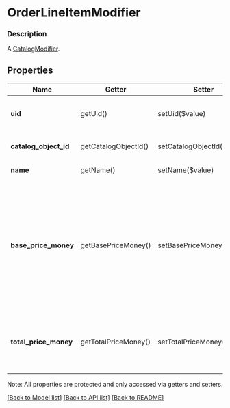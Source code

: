 # OrderLineItemModifier

### Description

A [CatalogModifier](#type-catalogmodifier).

## Properties
Name | Getter | Setter | Type | Description | Notes
------------ | ------------- | ------------- | ------------- | ------------- | -------------
**uid** | getUid() | setUid($value) | **string** | Unique ID that identifies the modifier only within this order. | [optional] 
**catalog_object_id** | getCatalogObjectId() | setCatalogObjectId($value) | **string** | The catalog object id referencing [CatalogModifier](#type-catalogmodifier). | [optional] 
**name** | getName() | setName($value) | **string** | The name of the item modifier. | [optional] 
**base_price_money** | getBasePriceMoney() | setBasePriceMoney($value) | [**\SquareConnect\Model\Money**](Money.md) | The base price for the modifier.  &#x60;base_price_money&#x60; is required for ad hoc modifiers. If both &#x60;catalog_object_id&#x60; and &#x60;base_price_money&#x60; are set, &#x60;base_price_money&#x60; will override the predefined [CatalogModifier](#type-catalogmodifier) price. | [optional] 
**total_price_money** | getTotalPriceMoney() | setTotalPriceMoney($value) | [**\SquareConnect\Model\Money**](Money.md) | The total price of the item modifier for its line item. This is the modifier&#39;s &#x60;base_price_money&#x60; multiplied by the line item&#39;s quantity. | [optional] 

Note: All properties are protected and only accessed via getters and setters.

[[Back to Model list]](../../README.md#documentation-for-models) [[Back to API list]](../../README.md#documentation-for-api-endpoints) [[Back to README]](../../README.md)

